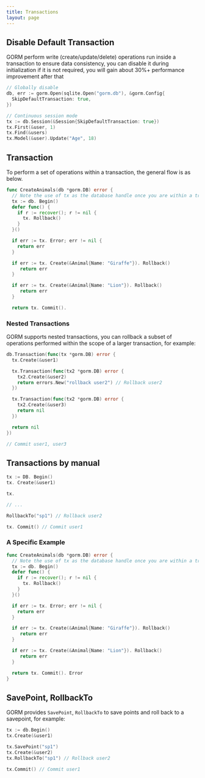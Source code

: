 ```yaml
---
title: Transactions
layout: page
---
```


## Disable Default Transaction

GORM perform write (create/update/delete) operations run inside a transaction to ensure data consistency, you can disable it during initialization if it is not required, you will gain about 30%+ performance improvement after that

```go
// Globally disable
db, err := gorm.Open(sqlite.Open("gorm.db"), &gorm.Config{
  SkipDefaultTransaction: true,
})

// Continuous session mode
tx := db.Session(&Session{SkipDefaultTransaction: true})
tx.First(&user, 1)
tx.Find(&users)
tx.Model(&user).Update("Age", 18)
```

## Transaction

To perform a set of operations within a transaction, the general flow is as below.

```go
func CreateAnimals(db *gorm.DB) error {
  // Note the use of tx as the database handle once you are within a transaction
  tx := db. Begin()
  defer func() {
    if r := recover(); r != nil {
      tx. Rollback()
    }
  }()

  if err := tx. Error; err != nil {
    return err
  }

  if err := tx. Create(&Animal{Name: "Giraffe"}). Rollback()
     return err
  }

  if err := tx. Create(&Animal{Name: "Lion"}). Rollback()
     return err
  }

  return tx. Commit().
```

### Nested Transactions

GORM supports nested transactions, you can rollback a subset of operations performed within the scope of a larger transaction, for example:

```go
db.Transaction(func(tx *gorm.DB) error {
  tx.Create(&user1)

  tx.Transaction(func(tx2 *gorm.DB) error {
    tx2.Create(&user2)
    return errors.New("rollback user2") // Rollback user2
  })

  tx.Transaction(func(tx2 *gorm.DB) error {
    tx2.Create(&user3)
    return nil
  })

  return nil
})

// Commit user1, user3
```

## Transactions by manual

```go
tx := DB. Begin()
tx. Create(&user1)

tx.

// ...

RollbackTo("sp1") // Rollback user2

tx. Commit() // Commit user1
```

### A Specific Example

```go
func CreateAnimals(db *gorm.DB) error {
  // Note the use of tx as the database handle once you are within a transaction
  tx := db. Begin()
  defer func() {
    if r := recover(); r != nil {
      tx. Rollback()
    }
  }()

  if err := tx. Error; err != nil {
    return err
  }

  if err := tx. Create(&Animal{Name: "Giraffe"}). Rollback()
     return err
  }

  if err := tx. Create(&Animal{Name: "Lion"}). Rollback()
     return err
  }

  return tx. Commit(). Error
}
```

## SavePoint, RollbackTo

GORM provides `SavePoint`, `RollbackTo` to save points and roll back to a savepoint, for example:

```go
tx := db.Begin()
tx.Create(&user1)

tx.SavePoint("sp1")
tx.Create(&user2)
tx.RollbackTo("sp1") // Rollback user2

tx.Commit() // Commit user1
```
